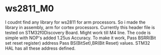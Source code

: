 # ws2811_M0
I coudnt find any library for ws2811 for arm processors. 
So i made the library in assembly, arm for cortex processors.
Currently this header file is tested on STM32f0Discovery Board.
Might work till M4 line. The code is simple with NOP's added 1.25us Accuracy.
To make it work, 
Pass BSRR(Bit set reset register) address
Pass BS(BitSet),BR(Bit Reset) values. 
STM32 HAL has all these address defined.
